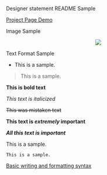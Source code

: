 Designer statement README Sample

[Project Page Demo](https://creativecodingart2210fall2019section2.github.io/creativeCodingGitHub/projectDemo/projectSubmittingDemo/index.html)


Image Sample
<div align=center>
    
![](https://github.com/creativeCodingART2210Fall2019Section2/creativeCodingSyllabus/raw/master/gettingStarted/img/p5jsImages.png)

<div align=left>
<p>   

Text Format Sample

* This is a sample.

> This is a sample.

**This is bold text**

*This text is italicized*

~~This was mistaken text~~

**This text is _extremely_ important**	

***All this text is important***

This is a sample.

    This is a sample.
    
[Basic writing and formatting syntax](https://help.github.com/en/articles/basic-writing-and-formatting-syntax)
